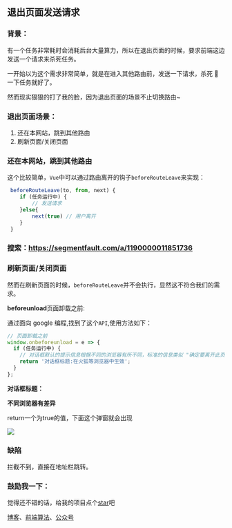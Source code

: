 ## 退出页面发送请求

### 背景：

有一个任务非常耗时会消耗后台大量算力，所以在退出页面的时候，要求前端这边发送一个请求来杀死任务。

一开始以为这个需求非常简单，就是在进入其他路由前，发送一下请求，杀死  一下任务就好了。

然而现实狠狠的打了我的脸，因为退出页面的场景不止切换路由~

### 退出页面场景：

1. 还在本网站，跳到其他路由
2. 刷新页面/关闭页面

### 还在本网站，跳到其他路由

这个比较简单，`Vue`中可以通过路由离开的钩子`beforeRouteLeave`来实现：

```js
 beforeRouteLeave(to, from, next) {
    if (任务运行中) {
        // 发送请求
    }else{
        next(true) // 用户离开
    }
 }
```

### 搜索：https://segmentfault.com/a/1190000011851736

### 刷新页面/关闭页面

然而在刷新页面的时候，`beforeRouteLeave`并不会执行，显然这不符合我们的需求。

**beforeunload**页面卸载之前:

通过面向 google 编程,找到了这个`API`,使用方法如下：

```js
// 页面卸载之前
window.onbeforeunload = e => {
  if (任务运行中) {
    // 对话框默认的提示信息根据不同的浏览器有所不同，标准的信息类似 "确定要离开此页吗？"
    return '对话框标题:在火狐等浏览器中生效'; 
  }
};
```

**对话框标题：**


**不同浏览器有差异**

return一个为true的值，下面这个弹窗就会出现


![](http://ww1.sinaimg.cn/large/005Y4rCogy1fyr8kpadj0j30bt04vglt.jpg)

### 缺陷

拦截不到，直接在地址栏跳转。

### 鼓励我一下：

觉得还不错的话，给我的项目点个[star](https://github.com/OBKoro1/Brush_algorithm)吧

[博客](http://obkoro1.com/)、[前端算法](https://github.com/OBKoro1/Brush_algorithm)、[公众号](https://user-gold-cdn.xitu.io/2018/5/1/1631b6f52f7e7015?w=344&h=344&f=jpeg&s=8317)
